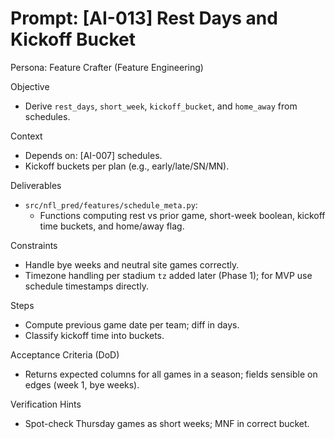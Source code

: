 # Prompt: [AI-013] Rest Days and Kickoff Bucket

Persona: Feature Crafter (Feature Engineering)

Objective
- Derive `rest_days`, `short_week`, `kickoff_bucket`, and `home_away` from schedules.

Context
- Depends on: [AI-007] schedules.
- Kickoff buckets per plan (e.g., early/late/SN/MN).

Deliverables
- `src/nfl_pred/features/schedule_meta.py`:
  - Functions computing rest vs prior game, short-week boolean, kickoff time buckets, and home/away flag.

Constraints
- Handle bye weeks and neutral site games correctly.
- Timezone handling per stadium `tz` added later (Phase 1); for MVP use schedule timestamps directly.

Steps
- Compute previous game date per team; diff in days.
- Classify kickoff time into buckets.

Acceptance Criteria (DoD)
- Returns expected columns for all games in a season; fields sensible on edges (week 1, bye weeks).

Verification Hints
- Spot-check Thursday games as short weeks; MNF in correct bucket.

